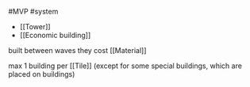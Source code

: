 #MVP 
#system 

- [[Tower]]
- [[Economic building]]

built between waves
they cost [[Material]]

max 1 building per [[Tile]] (except for some special buildings, which are placed on buildings)